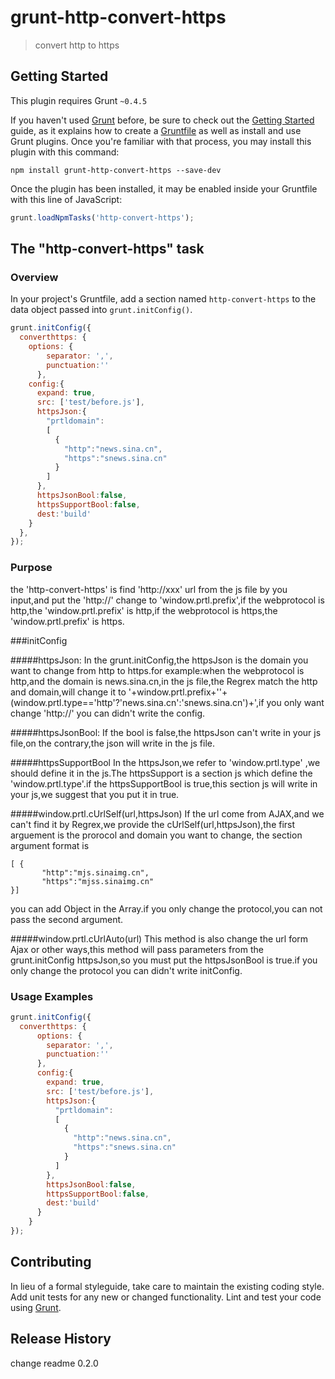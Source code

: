 # grunt-http-convert-https

> convert http to https

## Getting Started
This plugin requires Grunt `~0.4.5`

If you haven't used [Grunt](http://gruntjs.com/) before, be sure to check out the [Getting Started](http://gruntjs.com/getting-started) guide, as it explains how to create a [Gruntfile](http://gruntjs.com/sample-gruntfile) as well as install and use Grunt plugins. Once you're familiar with that process, you may install this plugin with this command:

```shell
npm install grunt-http-convert-https --save-dev
```

Once the plugin has been installed, it may be enabled inside your Gruntfile with this line of JavaScript:

```js
grunt.loadNpmTasks('http-convert-https');
```

## The "http-convert-https" task

### Overview
In your project's Gruntfile, add a section named `http-convert-https` to the data object passed into `grunt.initConfig()`.

```js
grunt.initConfig({
  converthttps: {
    options: {
        separator: ',',
        punctuation:''
      },
    config:{
      expand: true,
      src: ['test/before.js'],
      httpsJson:{
        "prtldomain":
        [
          {
            "http":"news.sina.cn",
            "https":"snews.sina.cn"
          }
        ]
      },
      httpsJsonBool:false,
      httpsSupportBool:false,
      dest:'build'
    } 
  },
});
```

### Purpose
the 'http-convert-https' is find 'http://xxx' url from the js file by you input,and put the 'http://' change to 'window.prtl.prefix',if the webprotocol is http,the 'window.prtl.prefix' is http,if the webprotocol is https,the 'window.prtl.prefix' is https.

###initConfig

#####httpsJson:
In the grunt.initConfig,the httpsJson is the domain you want to change from http to https.for example:when the webprotocol is http,and the domain is news.sina.cn,in the js file,the Regrex match the http and domain,will change it to '+window.prtl.prefix+''+(window.prtl.type=='http'?'news.sina.cn':'snews.sina.cn')+',if you only want change 'http://' you can didn't write the config.

#####httpsJsonBool:
If the bool is false,the httpsJson can't write in your js file,on the contrary,the json will write in the js file.

#####httpsSupportBool
In the httpsJson,we refer to 'window.prtl.type' ,we should define it in the js.The httpsSupport is a section js which define the 'window.prtl.type'.if the httpsSupportBool is true,this section js will write in your js,we suggest that you put it in true. 

#####window.prtl.cUrlSelf(url,httpsJson)
If the url come from AJAX,and we can't find it by Regrex,we provide the cUrlSelf(url,httpsJson),the first arguement is the prorocol and domain you want to change,
the section argument format is 
```
[ {
       "http":"mjs.sinaimg.cn",
       "https":"mjss.sinaimg.cn"
}]
```
you can add Object in the Array.if you only change the protocol,you can not pass the second argument.

#####window.prtl.cUrlAuto(url)
This method is also change the url form Ajax or other ways,this method will pass parameters from the grunt.initConfig httpsJson,so you must put the httpsJsonBool is true.if you only change the protocol you can didn't write initConfig. 

### Usage Examples


```js
grunt.initConfig({
  converthttps: {
      options: {
        separator: ',',
        punctuation:''
      },
      config:{
        expand: true,
        src: ['test/before.js'],
        httpsJson:{
          "prtldomain":
          [
            {
              "http":"news.sina.cn",
              "https":"snews.sina.cn"
            }
          ]
        },
        httpsJsonBool:false,
        httpsSupportBool:false,
        dest:'build'
      }      
    }
});
```


## Contributing
In lieu of a formal styleguide, take care to maintain the existing coding style. Add unit tests for any new or changed functionality. Lint and test your code using [Grunt](http://gruntjs.com/).

## Release History
change readme    0.2.0
